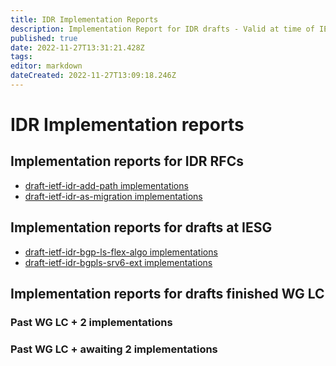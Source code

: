 ```yaml
---
title: IDR Implementation Reports
description: Implementation Report for IDR drafts - Valid at time of IESG review 
published: true
date: 2022-11-27T13:31:21.428Z
tags: 
editor: markdown
dateCreated: 2022-11-27T13:09:18.246Z
---
```


# IDR Implementation reports 

## Implementation reports for IDR RFCs
- [draft-ietf-idr-add-path implementations](/idr/BGP-implementation-report/draft-ietf-idr-add-path-implement)
- [draft-ietf-idr-as-migration implementations](/idr/BGP-implementation-report/draft-ietf-idr-as-migration-implement)


## Implementation reports for drafts at IESG
- [draft-ietf-idr-bgp-ls-flex-algo implementations](/idr/BGP-Implementation-report/draft-ietf-idr-bgp-ls-flex-algo-implement)
- [draft-ietf-idr-bgpls-srv6-ext implementations](/idr/BGP-Implementation-report/draft-ietf-idr-bgpls-srv6-ext-implement)

## Implementation reports for drafts finished WG LC 

### Past WG LC + 2 implementations 

### Past WG LC + awaiting 2 implementations 
